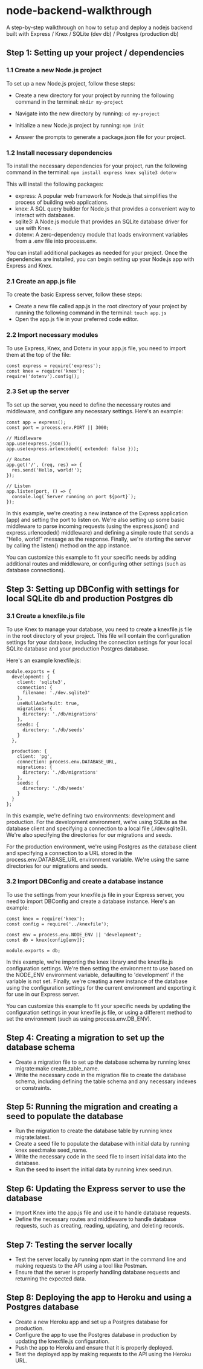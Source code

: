 # node-backend-walkthrough

A step-by-step walkthrough on how to setup and deploy a nodejs backend built with Express / Knex / SQLite (dev db) / Postgres (production db)


## Step 1: Setting up your project / dependencies

### 1.1 Create a new Node.js project
To set up a new Node.js project, follow these steps:

- Create a new directory for your project by running the following command in the terminal:
`mkdir my-project`

- Navigate into the new directory by running:
`cd my-project`
- Initialize a new Node.js project by running:
`npm init`
- Answer the prompts to generate a package.json file for your project.
### 1.2 Install necessary dependencies
To install the necessary dependencies for your project, run the following command in the terminal:
`npm install express knex sqlite3 dotenv`

This will install the following packages:

- express: A popular web framework for Node.js that simplifies the process of building web applications.
- knex: A SQL query builder for Node.js that provides a convenient way to interact with databases.
- sqlite3: A Node.js module that provides an SQLite database driver for use with Knex.
- dotenv: A zero-dependency module that loads environment variables from a .env file into process.env.

You can install additional packages as needed for your project. Once the dependencies are installed, you can begin setting up your Node.js app with Express and Knex.

### 2.1 Create an app.js file
To create the basic Express server, follow these steps:

- Create a new file called app.js in the root directory of your project by running the following command in the terminal:
`touch app.js`
- Open the app.js file in your preferred code editor.

### 2.2 Import necessary modules
To use Express, Knex, and Dotenv in your app.js file, you need to import them at the top of the file:

```
const express = require('express');
const knex = require('knex');
require('dotenv').config();
```

### 2.3 Set up the server
To set up the server, you need to define the necessary routes and middleware, and configure any necessary settings. Here's an example:

```
const app = express();
const port = process.env.PORT || 3000;

// Middleware
app.use(express.json());
app.use(express.urlencoded({ extended: false }));

// Routes
app.get('/', (req, res) => {
  res.send('Hello, world!');
});

// Listen
app.listen(port, () => {
  console.log(`Server running on port ${port}`);
});
```

In this example, we're creating a new instance of the Express application (app) and setting the port to listen on. We're also setting up some basic middleware to parse incoming requests (using the express.json() and express.urlencoded() middleware) and defining a simple route that sends a "Hello, world!" message as the response. Finally, we're starting the server by calling the listen() method on the app instance.

You can customize this example to fit your specific needs by adding additional routes and middleware, or configuring other settings (such as database connections).

## Step 3: Setting up DBConfig with settings for local SQLite db and production Postgres db

### 3.1 Create a knexfile.js file
To use Knex to manage your database, you need to create a knexfile.js file in the root directory of your project. This file will contain the configuration settings for your database, including the connection settings for your local SQLite database and your production Postgres database.

Here's an example knexfile.js:
```
module.exports = {
  development: {
    client: 'sqlite3',
    connection: {
      filename: './dev.sqlite3'
    },
    useNullAsDefault: true,
    migrations: {
      directory: './db/migrations'
    },
    seeds: {
      directory: './db/seeds'
    }
  },

  production: {
    client: 'pg',
    connection: process.env.DATABASE_URL,
    migrations: {
      directory: './db/migrations'
    },
    seeds: {
      directory: './db/seeds'
    }
  }
};
```

In this example, we're defining two environments: development and production. For the development environment, we're using SQLite as the database client and specifying a connection to a local file (./dev.sqlite3). We're also specifying the directories for our migrations and seeds.

For the production environment, we're using Postgres as the database client and specifying a connection to a URL stored in the process.env.DATABASE_URL environment variable. We're using the same directories for our migrations and seeds.

### 3.2 Import DBConfig and create a database instance
To use the settings from your knexfile.js file in your Express server, you need to import DBConfig and create a database instance. Here's an example:

```
const knex = require('knex');
const config = require('../knexfile');

const env = process.env.NODE_ENV || 'development';
const db = knex(config[env]);

module.exports = db;
```

In this example, we're importing the knex library and the knexfile.js configuration settings. We're then setting the environment to use based on the NODE_ENV environment variable, defaulting to 'development' if the variable is not set. Finally, we're creating a new instance of the database using the configuration settings for the current environment and exporting it for use in our Express server.

You can customize this example to fit your specific needs by updating the configuration settings in your knexfile.js file, or using a different method to set the environment (such as using process.env.DB_ENV).

## Step 4: Creating a migration to set up the database schema

- Create a migration file to set up the database schema by running knex migrate:make create_table_name.
- Write the necessary code in the migration file to create the database schema, including defining the table schema and any necessary indexes or constraints.

## Step 5: Running the migration and creating a seed to populate the database

- Run the migration to create the database table by running knex migrate:latest.
- Create a seed file to populate the database with initial data by running knex seed:make seed_name.
- Write the necessary code in the seed file to insert initial data into the database.
- Run the seed to insert the initial data by running knex seed:run.

## Step 6: Updating the Express server to use the database

- Import Knex into the app.js file and use it to handle database requests.
- Define the necessary routes and middleware to handle database requests, such as creating, reading, updating, and deleting records.

## Step 7: Testing the server locally

- Test the server locally by running npm start in the command line and making requests to the API using a tool like Postman.
- Ensure that the server is properly handling database requests and returning the expected data.

## Step 8: Deploying the app to Heroku and using a Postgres database

- Create a new Heroku app and set up a Postgres database for production.
- Configure the app to use the Postgres database in production by updating the knexfile.js configuration.
- Push the app to Heroku and ensure that it is properly deployed.
- Test the deployed app by making requests to the API using the Heroku URL.
